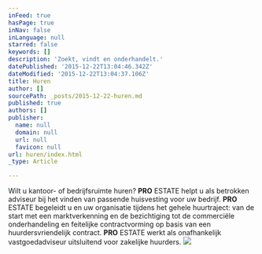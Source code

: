 ```yaml
---
inFeed: true
hasPage: true
inNav: false
inLanguage: null
starred: false
keywords: []
description: 'Zoekt, vindt en onderhandelt.'
datePublished: '2015-12-22T13:04:46.342Z'
dateModified: '2015-12-22T13:04:37.106Z'
title: Huren
author: []
sourcePath: _posts/2015-12-22-huren.md
published: true
authors: []
publisher:
  name: null
  domain: null
  url: null
  favicon: null
url: huren/index.html
_type: Article

---
```

Wilt u kantoor- of bedrijfsruimte huren? **PRO** ESTATE helpt u als betrokken adviseur bij het vinden van passende huisvesting voor uw bedrijf. **PRO** ESTATE begeleidt u en uw organisatie tijdens het gehele huurtraject: van de start met een marktverkenning en de bezichtiging tot de commerciële onderhandeling en feitelijke contractvorming op basis van een huurdersvriendelijk contract. **PRO** ESTATE werkt als onafhankelijk vastgoedadviseur uitsluitend voor zakelijke huurders.
![](https://the-grid-user-content.s3-us-west-2.amazonaws.com/b3e8c8b4-e7be-4ce6-ba25-671ca91331b0.png)